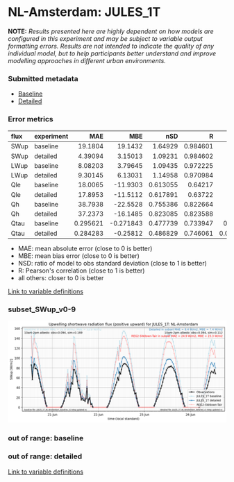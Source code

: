 # NL-Amsterdam: JULES_1T

**NOTE:** *Results presented here are highly dependent on how models are configured in this experiment and may be subject to variable output formatting errors. Results are not intended to indicate the quality of any individual model, but to help participants better understand and improve modelling approaches in different urban environments.*

### Submitted metadata

- [Baseline](JULES_1T_NL-Amsterdam_baseline_attrs.md)
- [Detailed](JULES_1T_NL-Amsterdam_detailed_attrs.md)

### Error metrics

| flux   | experiment   |       MAE |        MBE |      nSD |        R |        5th |      95th |      RMSE |    cRMSE |      AMBE |     1-nSD |       1-R |   nSkewness |   nKurtosis |   Overlap |
|:-------|:-------------|----------:|-----------:|---------:|---------:|-----------:|----------:|----------:|---------:|----------:|----------:|----------:|------------:|------------:|----------:|
| SWup   | baseline     | 19.1804   |  19.1432   | 1.64929  | 0.984601 | 1.22844    | 51.6875   | 25.6692   | 0.687293 | 19.1432   | 0.649291  | 0.0153986 |   0.0596959 |    0.23609  | 0.106091  |
| SWup   | detailed     |  4.39094  |   3.15013  | 1.09231  | 0.984602 | 0.567504   |  8.22469  |  6.00201  | 0.205326 |  3.15013  | 0.0923061 | 0.0153979 |   0.0597065 |    0.236107 | 0.0695902 |
| LWup   | baseline     |  8.08203  |   3.79645  | 1.09435  | 0.972225 | 1.63766    | 10.9051   | 10.9867   | 0.263994 |  3.79645  | 0.0943515 | 0.0277746 |   0.125491  |    0.55237  | 0.0757391 |
| LWup   | detailed     |  9.30145  |   6.13031  | 1.14958  | 0.970984 | 0.993344   | 18.8597   | 13.1702   | 0.298474 |  6.13031  | 0.149578  | 0.029016  |   0.0282438 |    0.4095   | 0.0839268 |
| Qle    | baseline     | 18.0065   | -11.9303   | 0.613055 | 0.64217  | 2.37293    | 36.3639   | 29.4562   | 0.767115 | 11.9303   | 0.386945  | 0.35783   |   0.107983  |    0.519105 | 0.203234  |
| Qle    | detailed     | 17.8953   | -11.5112   | 0.617891 | 0.63722  | 1.95173    | 35.7074   | 29.412    | 0.770924 | 11.5112   | 0.38211   | 0.36278   |   0.141901  |    0.479553 | 0.192309  |
| Qh     | baseline     | 38.7938   | -22.5528   | 0.755386 | 0.822664 | 3.43558    | 55.8841   | 57.9171   | 0.572495 | 22.5528   | 0.244614  | 0.177336  |   0.698638  |    0.575167 | 0.158826  |
| Qh     | detailed     | 37.2373   | -16.1485   | 0.823085 | 0.823588 | 3.36334    | 36.562    | 55.2633   | 0.567189 | 16.1485   | 0.176915  | 0.176412  |   0.666482  |    0.605152 | 0.125901  |
| Qtau   | baseline     |  0.295621 |  -0.271843 | 0.477739 | 0.733947 | 0.0186456  |  0.886365 |  0.51767  | 0.725923 |  0.271843 | 0.522261  | 0.266053  |   0.272722  |    0.63175  | 0.215864  |
| Qtau   | detailed     |  0.284283 |  -0.25812  | 0.486829 | 0.746061 | 0.00756411 |  0.859202 |  0.504659 | 0.714559 |  0.25812  | 0.51317   | 0.253939  |   0.254762  |    0.614583 | 0.20545   |

 - MAE: mean absolute error (close to 0 is better)
 - MBE: mean bias error (close to 0 is better)
 - NSD: ratio of model to obs standard deviation (close to 1 is better)
 - R: Pearson's correlation (close to 1 is better)
 - all others: closer to 0 is better

[Link to variable definitions](../modelattrs/variable_definitions.md)

### <a name="subset_swup_v0-9"></a>subset_SWup_v0-9
[![JULES_1T_NL-Amsterdam_subset_SWup_v0-9.png](JULES_1T_NL-Amsterdam_subset_SWup_v0-9.png)](JULES_1T_NL-Amsterdam_subset_SWup_v0-9.png)

### out of range: baseline


### out of range: detailed



[Link to variable definitions](../modelattrs/variable_definitions.md)

